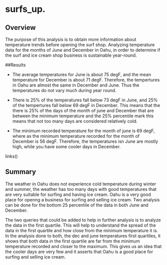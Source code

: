 # surfs_up.

## Overview 
The purpose of this analysis is to obtain more information about temperature trends before opening the surf shop. Analyzing temperature data for the months of June and December in Oahu, in order to determine if the surf and ice cream shop business is sustainable year-round.

##Results
* The average temperatures for June is about 75 degF, and the mean temperature for December is about 71 degF. Therefore, the tempertures in Oahu are almost the same in December and June. Thus the temperatures do not vary much during year round.

* There is 25% of the temperatures fall below 73 degF in June, and 25% of the tempertures fall below 69 degF in December. This means that the there is 25% of the days of the month of june and December that are between the minimum temperature and the 25% percentile mark this means that not too many days are considered relatively cold.

* The minimum recorded temperature for the month of june is 69 degF, where as the minimum temperature recorded for the month of December is 56 degF. Therefore, the temperatures isn June are mostly high, while you have some cooler days in December.

links()

## Summary

The weather in Oahu does not experience cold temperature during winter and summer, the weather has too many days with good temperatures that are very suitable for surfing and having ice cream. Oahu is a very good place for openng a business for surfing and selling ice cream.
Two analysis can be done for the bottom 25 percentile of the data in both June and December.

The two queries that could be added to help in further analysis is to analyze the data in the first quartile. This will help to understand the spread of the data in the first quartile and how close from the minimum temperature it is. In the analysis done to both, the dec and june temperatures first quartiles, it shows that both data in the first quartile are far from the minimum temperature recorded and closer to the maximum. This gives us an idea that the cooler days are very few and it asserts that Oahu is a good place for surfing and selling ice cream.